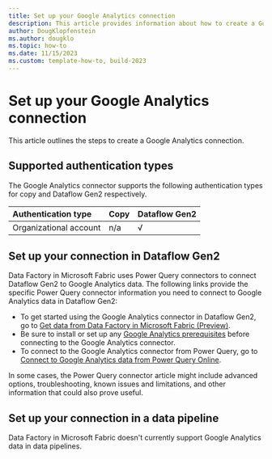 ```yaml
---
title: Set up your Google Analytics connection
description: This article provides information about how to create a Google Analytics connection in Microsoft Fabric.
author: DougKlopfenstein
ms.author: dougklo
ms.topic: how-to
ms.date: 11/15/2023
ms.custom: template-how-to, build-2023
---
```


# Set up your Google Analytics connection

This article outlines the steps to create a Google Analytics connection.


## Supported authentication types

The Google Analytics connector supports the following authentication types for copy and Dataflow Gen2 respectively.  

|Authentication type |Copy |Dataflow Gen2 |
|:---|:---|:---|
|Organizational account| n/a | √ |

## Set up your connection in Dataflow Gen2

Data Factory in Microsoft Fabric uses Power Query connectors to connect Dataflow Gen2 to Google Analytics data. The following links provide the specific Power Query connector information you need to connect to Google Analytics data in Dataflow Gen2:

- To get started using the Google Analytics connector in Dataflow Gen2, go to [Get data from Data Factory in Microsoft Fabric (Preview)](/power-query/where-to-get-data#get-data-from-data-factory-in-microsoft-fabric-preview).
- Be sure to install or set up any [Google Analytics prerequisites](/power-query/connectors/google-analytics#prerequisites) before connecting to the Google Analytics connector.
- To connect to the Google Analytics connector from Power Query, go to [Connect to Google Analytics data from Power Query Online](/power-query/connectors/google-analytics#connect-to-google-analytics-data-from-power-query-online).

In some cases, the Power Query connector article might include advanced options, troubleshooting, known issues and limitations, and other information that could also prove useful.

## Set up your connection in a data pipeline

Data Factory in Microsoft Fabric doesn't currently support Google Analytics data in data pipelines.
